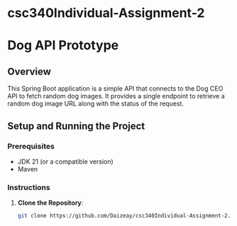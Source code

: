 # csc340Individual-Assignment-2
# Dog API Prototype

## Overview

This Spring Boot application is a simple API that connects to the Dog CEO API to fetch random dog images. It provides a single endpoint to retrieve a random dog image URL along with the status of the request.

## Setup and Running the Project

### Prerequisites

- JDK 21 (or a compatible version)
- Maven

### Instructions

1. **Clone the Repository**:
   ```bash
   git clone https://github.com/Daizeay/csc340Individual-Assignment-2.git
